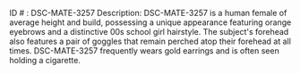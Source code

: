 ID # : DSC-MATE-3257
Description: DSC-MATE-3257 is a human female of average height and build, possessing a unique appearance featuring orange eyebrows and a distinctive 00s school girl hairstyle. The subject's forehead also features a pair of goggles that remain perched atop their forehead at all times. DSC-MATE-3257 frequently wears gold earrings and is often seen holding a cigarette.